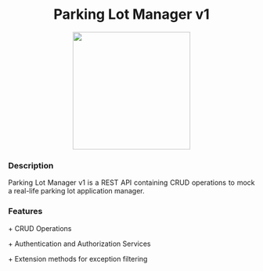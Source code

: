 <h1 align="center">Parking Lot Manager v1</h1>

<p align="center">
  <img src="https://i.imgur.com/NHqb0Pm.png" width="240px" height="240px" />
</p>

<h3>
  Description
</h3>
<p align="justify">
  Parking Lot Manager v1 is a REST API containing CRUD operations to mock a real-life parking lot application manager.
</p>

<h3>
  Features
</h3>
<p>
  + CRUD Operations
</p>
<p>
  + Authentication and Authorization Services
</p>
<p>
  + Extension methods for exception filtering 
</p>
